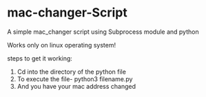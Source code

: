 # mac-changer-Script
A simple mac_changer script using Subprocess module and python

Works only on linux operating system!

steps to get it working:
1. Cd into the directory of the python file
2. To execute the file- python3 filename.py
3. And you have your mac address changed
